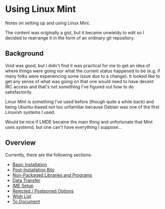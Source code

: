 # Using Linux Mint

Notes on setting up and using Linux Mint.

The content was originally a gist, but it became unwieldy to edit so I
decided to rearrange it in the form of an ordinary git repository.

## Background

Void was good, but I didn't find it was practical for me to get an
idea of where things were going nor what the current status happened
to be (e.g. if many folks were experiencing some issue due to a
change).  It looked like to get any sense of what was going on that
one would need to have decent IRC access and that's not something I've
figured out how to do satisfactorily.

Linux Mint is something I've used before (though quite a while back)
and being Ubuntu-based not too unfamiliar because Debian was one of
the first Linuxish systems I used.

Would be nice if LMDE became the main thing and unfortunate that Mint
uses systemd, but one can't have everything I suppose...

## Overview

Currently, there are the following sections:

* [Basic Installation](docs/basic-installation.md)
* [Post-Installation Bits](docs/post-installation-bits.md)
* [Non-Packaged Libraries and Programs](docs/non-packaged-libraries-and-programs.md)
* [Data Transfer](docs/data-transfer.md)
* [IME Setup](docs/ime-setup.md)
* [Rejected / Postponed Options](docs/rejected-postponed-options.md)
* [Wish List](docs/wish-list.md)
* [To Document](docs/to-document.md)

